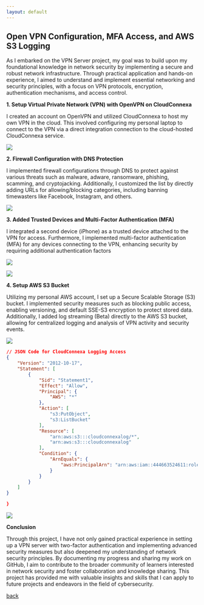 ```yaml
---
layout: default
---
```


## Open VPN Configuration, MFA Access, and AWS S3 Logging

As I embarked on the VPN Server project, my goal was to build upon my foundational knowledge in network security by implementing a secure and robust network infrastructure. Through practical application and hands-on experience, I aimed to understand and implement essential networking and security principles, with a focus on VPN protocols, encryption, authentication mechanisms, and access control.



**1. Setup Virtual Private Network (VPN) with OpenVPN on CloudConnexa**

I created an account on OpenVPN and utilized CloudConnexa to host my own VPN in the cloud. This involved configuring my personal laptop to connect to the VPN via a direct integration connection to the cloud-hosted CloudConnexa service.

<a href="https://lh3.googleusercontent.com/drive-viewer/AKGpihZJwuE7surycaK4rlaHrXotiGaCMNkwPrbx-begYkabiYhrSbnCVhyXJGTS3AG8K5ALQM4hasd86gVo5EF-8Sc5r19QayJjuQ=s2560?source=screenshot.guru"> <img src="https://lh3.googleusercontent.com/drive-viewer/AKGpihZJwuE7surycaK4rlaHrXotiGaCMNkwPrbx-begYkabiYhrSbnCVhyXJGTS3AG8K5ALQM4hasd86gVo5EF-8Sc5r19QayJjuQ=s2560" /> </a>



**2. Firewall Configuration with DNS Protection**

I implemented firewall configurations through DNS to protect against various threats such as malware, adware, ransomware, phishing, scamming, and cryptojacking. Additionally, I customized the list by directly adding URLs for allowing/blocking categories, including banning timewasters like Facebook, Instagram, and others.

<a href="https://lh3.googleusercontent.com/drive-viewer/AKGpihavfwD0_mjhuZ7zuRx-lTyQGm1pgEP7ThnqOW5FM3uThy2cKTKlnAksYhHk5ECoUHEedvxp3NeC_yd83m-ghpsHJDZIyEXrfS0=s1600-rw-v1?source=screenshot.guru"> <img src="https://lh3.googleusercontent.com/drive-viewer/AKGpihavfwD0_mjhuZ7zuRx-lTyQGm1pgEP7ThnqOW5FM3uThy2cKTKlnAksYhHk5ECoUHEedvxp3NeC_yd83m-ghpsHJDZIyEXrfS0=s1600-rw-v1" /> </a>

**3. Added Trusted Devices and Multi-Factor Authentication (MFA)**

I integrated a second device (iPhone) as a trusted device attached to the VPN for access. Furthermore, I implemented multi-factor authentication (MFA) for any devices connecting to the VPN, enhancing security by requiring additional authentication factors

<a href="https://lh3.googleusercontent.com/drive-viewer/AKGpihYKFO_fXH4XYB6DQ-km2mTwvxQtHm5XUFZhnceeHQI1jHNsabzqb4bzowkPF58omZ6zMwmTu3lXRr8_jIfP_npNBGr1RdDIEQ=s1600-rw-v1?source=screenshot.guru"> <img src="https://lh3.googleusercontent.com/drive-viewer/AKGpihYKFO_fXH4XYB6DQ-km2mTwvxQtHm5XUFZhnceeHQI1jHNsabzqb4bzowkPF58omZ6zMwmTu3lXRr8_jIfP_npNBGr1RdDIEQ=s1600-rw-v1" /> </a>

<a href="https://lh3.googleusercontent.com/drive-viewer/AKGpihaCicIWkiBskFC7X53KSVmhldMUAJgbzgJZVir4r1mliR_MeW-_42_GyBKcLbzTDkmSkWiQdS4zYQ35pgQrCQvsqibo1iSuwA=s1600-rw-v1?source=screenshot.guru"> <img src="https://lh3.googleusercontent.com/drive-viewer/AKGpihaCicIWkiBskFC7X53KSVmhldMUAJgbzgJZVir4r1mliR_MeW-_42_GyBKcLbzTDkmSkWiQdS4zYQ35pgQrCQvsqibo1iSuwA=s1600-rw-v1" /> </a>


**4. Setup AWS S3 Bucket**

Utilizing my personal AWS account, I set up a Secure Scalable Storage (S3) bucket. I implemented security measures such as blocking public access, enabling versioning, and default SSE-S3 encryption to protect stored data. Additionally, I added log streaming (Beta) directly to the AWS S3 bucket, allowing for centralized logging and analysis of VPN activity and security events.

<a href="https://lh3.googleusercontent.com/drive-viewer/AKGpiha9eLL0sER0pr5HhG-hu8uBfuD1SPFM4ptrkWKETITUjBFcRr9IJh5SXLWKQIXXh4HYrjyRNn7NhFJTCrbcutRREkio012_kQ=s1600-rw-v1?source=screenshot.guru"> <img src="https://lh3.googleusercontent.com/drive-viewer/AKGpiha9eLL0sER0pr5HhG-hu8uBfuD1SPFM4ptrkWKETITUjBFcRr9IJh5SXLWKQIXXh4HYrjyRNn7NhFJTCrbcutRREkio012_kQ=s1600-rw-v1" /> </a>

```JSON
// JSON Code for CloudConnexa Logging Access
{
    "Version": "2012-10-17",
    "Statement": [
        {
            "Sid": "Statement1",
            "Effect": "Allow",
            "Principal": {
                "AWS": "*"
            },
            "Action": [
                "s3:PutObject",
                "s3:ListBucket"
            ],
            "Resource": [
                "arn:aws:s3:::cloudconnexalog/*",
                "arn:aws:s3:::cloudconnexalog"
            ],
            "Condition": {
                "ArnEquals": {
                    "aws:PrincipalArn": "arn:aws:iam::444663524611:role/connexa-log-streaming-role"
                }
            }
        }
    ]
}

}
```

<a href="https://lh3.googleusercontent.com/drive-viewer/AKGpihb2y6HcJT-tbLc392hj-X-gfrZ7x5BqsRGV9yHnF2k87pHk2Cyj7Xdy5ifdQRdnDYRpMIAmx0EX1Omi0JJQnE1LPMMViBy2KSs=s1600-rw-v1?source=screenshot.guru"> <img src="https://lh3.googleusercontent.com/drive-viewer/AKGpihb2y6HcJT-tbLc392hj-X-gfrZ7x5BqsRGV9yHnF2k87pHk2Cyj7Xdy5ifdQRdnDYRpMIAmx0EX1Omi0JJQnE1LPMMViBy2KSs=s1600-rw-v1" /> </a>



**Conclusion**

Through this project, I have not only gained practical experience in setting up a VPN server with two-factor authentication and implementing advanced security measures but also deepened my understanding of network security principles. By documenting my progress and sharing my work on GitHub, I aim to contribute to the broader community of learners interested in network security and foster collaboration and knowledge sharing. This project has provided me with valuable insights and skills that I can apply to future projects and endeavors in the field of cybersecurity.






[back](./)

